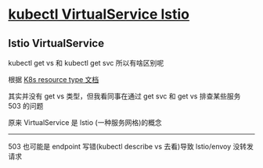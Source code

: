 # [kubectl VirtualService lstio](/2022/05/kubectl_get_vs_lstio.md)

## lstio VirtualService

kubectl get vs 和 kubectl get svc 所以有啥区别呢

根据 [K8s resource type 文档](https://kubernetes.io/docs/reference/kubectl/#resource-types)

其实并没有 get vs 类型，但我看同事在通过 get svc 和 get vs 排查某些服务 503 的问题

原来 VirtualService 是 lstio (一种服务网格)的概念

---

503 也可能是 endpoint 写错(kubectl describe vs 去看)导致 lstio/envoy 没转发请求
